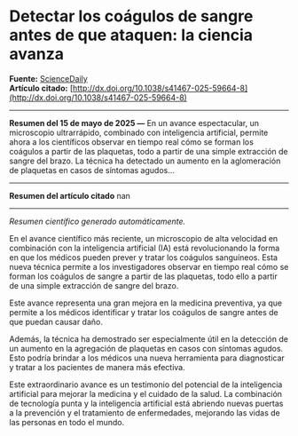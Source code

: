 # Detectar los coágulos de sangre antes de que ataquen: la ciencia avanza

**Fuente:** [ScienceDaily](https://www.sciencedaily.com/releases/2025/05/250515132126.htm)  
**Artículo citado:** [http://dx.doi.org/10.1038/s41467-025-59664-8](http://dx.doi.org/10.1038/s41467-025-59664-8)

---

**Resumen del 15 de mayo de 2025 —** En un avance espectacular, un microscopio ultrarrápido, combinado con inteligencia artificial, permite ahora a los científicos observar en tiempo real cómo se forman los coágulos a partir de las plaquetas, todo a partir de una simple extracción de sangre del brazo. La técnica ha detectado un aumento en la aglomeración de plaquetas en casos de síntomas agudos...

---

**Resumen del artículo citado**
nan

---

*Resumen científico generado automáticamente.*

En el avance científico más reciente, un microscopio de alta velocidad en combinación con la inteligencia artificial (IA) está revolucionando la forma en que los médicos pueden prever y tratar los coágulos sanguíneos. Esta nueva técnica permite a los investigadores observar en tiempo real cómo se forman los coágulos de sangre a partir de las plaquetas, todo ello a partir de una simple extracción de sangre del brazo.

Este avance representa una gran mejora en la medicina preventiva, ya que permite a los médicos identificar y tratar los coágulos de sangre antes de que puedan causar daño. 

Además, la técnica ha demostrado ser especialmente útil en la detección de un aumento en la agregación de plaquetas en casos con síntomas agudos. Esto podría brindar a los médicos una nueva herramienta para diagnosticar y tratar a los pacientes de manera más efectiva.

Este extraordinario avance es un testimonio del potencial de la inteligencia artificial para mejorar la medicina y el cuidado de la salud. La combinación de tecnología punta y la inteligencia artificial está abriendo nuevas puertas a la prevención y el tratamiento de enfermedades, mejorando las vidas de las personas en todo el mundo.